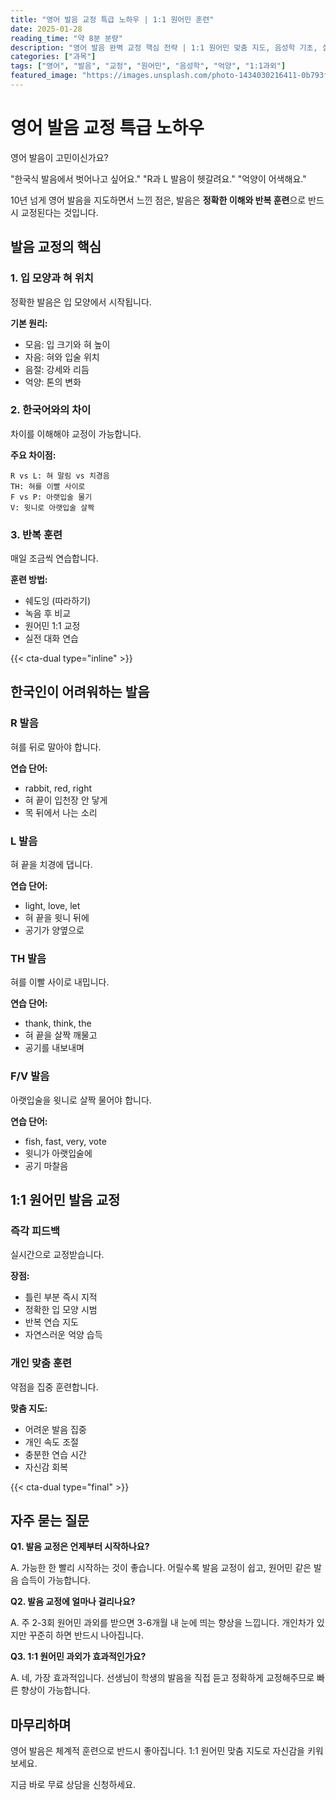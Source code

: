 ```yaml
---
title: "영어 발음 교정 특급 노하우 | 1:1 원어민 훈련"
date: 2025-01-28
reading_time: "약 8분 분량"
description: "영어 발음 완벽 교정 핵심 전략 | 1:1 원어민 맞춤 지도, 음성학 기초, 실전 연습 [2025년]"
categories: ["과목"]
tags: ["영어", "발음", "교정", "원어민", "음성학", "억양", "1:1과외"]
featured_image: "https://images.unsplash.com/photo-1434030216411-0b793f4b4173?w=1200&h=630&fit=crop"
---
```


# 영어 발음 교정 특급 노하우

영어 발음이 고민이신가요?

"한국식 발음에서 벗어나고 싶어요."
"R과 L 발음이 헷갈려요."
"억양이 어색해요."

10년 넘게 영어 발음을 지도하면서 느낀 점은,
발음은 **정확한 이해와 반복 훈련**으로 반드시 교정된다는 것입니다.

## 발음 교정의 핵심

### 1. 입 모양과 혀 위치

정확한 발음은 입 모양에서 시작됩니다.

**기본 원리:**
- 모음: 입 크기와 혀 높이
- 자음: 혀와 입술 위치
- 음절: 강세와 리듬
- 억양: 톤의 변화

### 2. 한국어와의 차이

차이를 이해해야 교정이 가능합니다.

**주요 차이점:**
```
R vs L: 혀 말림 vs 치경음
TH: 혀를 이빨 사이로
F vs P: 아랫입술 물기
V: 윗니로 아랫입술 살짝
```

### 3. 반복 훈련

매일 조금씩 연습합니다.

**훈련 방법:**
- 쉐도잉 (따라하기)
- 녹음 후 비교
- 원어민 1:1 교정
- 실전 대화 연습

{{< cta-dual type="inline" >}}

## 한국인이 어려워하는 발음

### R 발음

혀를 뒤로 말아야 합니다.

**연습 단어:**
- rabbit, red, right
- 혀 끝이 입천장 안 닿게
- 목 뒤에서 나는 소리

### L 발음

혀 끝을 치경에 댑니다.

**연습 단어:**
- light, love, let
- 혀 끝을 윗니 뒤에
- 공기가 양옆으로

### TH 발음

혀를 이빨 사이로 내밉니다.

**연습 단어:**
- thank, think, the
- 혀 끝을 살짝 깨물고
- 공기를 내보내며

### F/V 발음

아랫입술을 윗니로 살짝 물어야 합니다.

**연습 단어:**
- fish, fast, very, vote
- 윗니가 아랫입술에
- 공기 마찰음

## 1:1 원어민 발음 교정

### 즉각 피드백

실시간으로 교정받습니다.

**장점:**
- 틀린 부분 즉시 지적
- 정확한 입 모양 시범
- 반복 연습 지도
- 자연스러운 억양 습득

### 개인 맞춤 훈련

약점을 집중 훈련합니다.

**맞춤 지도:**
- 어려운 발음 집중
- 개인 속도 조절
- 충분한 연습 시간
- 자신감 회복

{{< cta-dual type="final" >}}

## 자주 묻는 질문

**Q1. 발음 교정은 언제부터 시작하나요?**

A. 가능한 한 빨리 시작하는 것이 좋습니다.
어릴수록 발음 교정이 쉽고,
원어민 같은 발음 습득이 가능합니다.

**Q2. 발음 교정에 얼마나 걸리나요?**

A. 주 2-3회 원어민 과외를 받으면
3-6개월 내 눈에 띄는 향상을 느낍니다.
개인차가 있지만 꾸준히 하면 반드시 나아집니다.

**Q3. 1:1 원어민 과외가 효과적인가요?**

A. 네, 가장 효과적입니다.
선생님이 학생의 발음을 직접 듣고
정확하게 교정해주므로
빠른 향상이 가능합니다.

## 마무리하며

영어 발음은 체계적 훈련으로 반드시 좋아집니다.
1:1 원어민 맞춤 지도로 자신감을 키워보세요.

지금 바로 무료 상담을 신청하세요.
